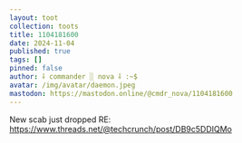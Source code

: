 ```yaml
---
layout: toot
collection: toots
title: 1104181600
date: 2024-11-04
published: true
tags: []
pinned: false
author: ⸸ commander ░ nova ⸸ :~$
avatar: /img/avatar/daemon.jpeg
mastodon: https://mastodon.online/@cmdr_nova/1104181600
---
```


New scab just dropped RE: https://www.threads.net/@techcrunch/post/DB9c5DDIQMo
